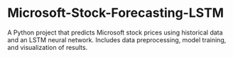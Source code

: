 # Microsoft-Stock-Forecasting-LSTM
A Python project that predicts Microsoft stock prices using historical data and an LSTM neural network. Includes data preprocessing, model training, and visualization of results.
